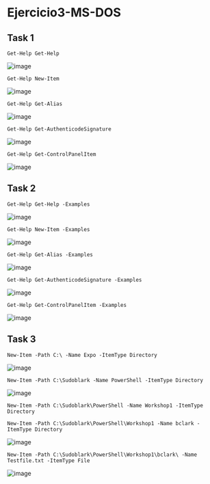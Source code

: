 # Ejercicio3-MS-DOS

## Task 1 ##

`Get-Help Get-Help`

![image](https://user-images.githubusercontent.com/91564872/160498466-9724cb1e-65a6-4344-aeff-8941af1c940c.png)


`Get-Help New-Item`

![image](https://user-images.githubusercontent.com/91564872/160498644-881b0c2a-a551-45d8-af0d-337c05ff2807.png)

`Get-Help Get-Alias`

![image](https://user-images.githubusercontent.com/91564872/160498995-d3326153-e204-40a2-87e7-708bc936f880.png)

`Get-Help Get-AuthenticodeSignature`

![image](https://user-images.githubusercontent.com/91564872/160499070-8d034d32-1cb6-41f3-b77b-b44f3182c4fa.png)

`Get-Help Get-ControlPanelItem`

![image](https://user-images.githubusercontent.com/91564872/160499198-05e186ca-0e33-4cfa-895e-bf0c98b41d05.png)

## Task 2 ##

`Get-Help Get-Help -Examples`

![image](https://user-images.githubusercontent.com/91564872/160499307-89b91da6-da45-42ae-a469-b14f7c5abcf9.png)

`Get-Help New-Item -Examples`

![image](https://user-images.githubusercontent.com/91564872/160499479-873dbc4f-b8e2-4b4d-929a-609fdae519b5.png)

`Get-Help Get-Alias -Examples`

![image](https://user-images.githubusercontent.com/91564872/160499674-8e4415ed-8f07-4b94-969f-40d536331ef8.png)

`Get-Help Get-AuthenticodeSignature -Examples`

![image](https://user-images.githubusercontent.com/91564872/160500256-2aae49ac-cd9c-4834-88b9-9ceb9234152d.png)

`Get-Help Get-ControlPanelItem -Examples`

![image](https://user-images.githubusercontent.com/91564872/160500864-aa3980f0-d9c6-4241-a72f-7006a23712d3.png)

## Task 3

`New-Item -Path C:\ -Name Expo -ItemType Directory`

![image](https://user-images.githubusercontent.com/91564872/160867248-ffcd2f21-59d1-48d5-bdab-51be2c716e09.png)


`New-Item -Path C:\Sudoblark -Name PowerShell -ItemType Directory`

![image](https://user-images.githubusercontent.com/91564872/160867599-4969215d-93e2-45f4-94b8-173b4a328c65.png)


`New-Item -Path C:\Sudoblark\PowerShell -Name Workshop1 -ItemType Directory`



`New-Item -Path C:\Sudoblark\PowerShell\Workshop1 -Name bclark -ItemType Directory`

![image](https://user-images.githubusercontent.com/91564872/160867748-cf344078-9cf7-4d7e-a055-1aa638e157bd.png)

`New-Item -Path C:\Sudoblark\PowerShell\Workshop1\bclark\ -Name Testfile.txt -ItemType File`

![image](https://user-images.githubusercontent.com/91564872/160868444-11647ae7-52b6-46c2-90e6-67a50dab5d69.png)



